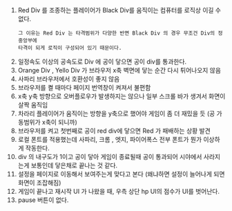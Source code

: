 1. Red Div 를 조종하는 플레이어가 Black Div를 움직이는 컴퓨터를 로직상 이길 수 없다.
    ```
   그 이유는 Red Div 는 타격범위가 다양한 반면 Black Div 의 경우 무조건 Div의 정중앙부에           
   타격이 되게 로직이 구성되어 있기 때문이다.
   ``` 
2. 일정속도 이상의 공속도로 Div 에 공이 닿으면 공이 div를 통과한다.   
3. Orange Div , Yello Div 가 브라우저 x축 벽면에 닿는 순간 다시 튀어나오지 않음   
4. 사파리 브라우저에서 호환성이 좋지 않음   
5. 브라우저를 켤 때마다 페이지 번역창이 켜져서 불편함   
6. x축 y축 방향으로 오버플로우가 발생하지는 않으나 일부 스크롤 바가 생겨서 화면이 살짝 움직임   
7. 차라리 플레이어가 움직이는 방향을 y축으로 했어야 게임이 좀 더 재밌을 듯 (공 가동범위가 x축이 되니까)
8. 브라우저를 켜고 첫번째로 공이 red div에 닿으면 Red 가 패배하는 상황 발견   
9. 로컬 폰트를 적용했는데 사파리, 크롬 , 엣지, 파이어폭스 전부 폰트가 뭔가 이상하게 작동한다.   
10. div 의 내구도가 1이고 공이 닿아 게임이 종료될때 공이 통과되어 시야에서 사라지는게 보통인데 닿은채로 끝나는 것 같다.
11. 설정을 페이지로 이동해서 보여주는게 맞다고 본다 (왜냐하면 설정이 늘어나게 되면 화면이 조잡해짐)
12. 게임이 끝나고 재시작 UI 가 나왔을 때, 우측 상단 hp UI의 점수가 UI를 벗어난다.
13. pause 버튼이 없다.